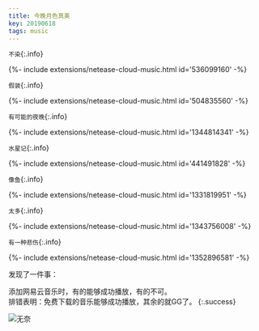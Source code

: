 ```yaml
---
title: 今晚月色真美
key: 20190618
tags: music
---
```


`不染`{:.info}
<div>{%- include extensions/netease-cloud-music.html id='536099160' -%}</div>


`假装`{:.info}
<div>{%- include extensions/netease-cloud-music.html id='504835560' -%}</div>


`有可能的夜晚`{:.info}
<div>{%- include extensions/netease-cloud-music.html id='1344814341' -%}</div>


`水星记`{:.info}
<div>{%- include extensions/netease-cloud-music.html id='441491828' -%}</div>


`像鱼`{:.info}
<div>{%- include extensions/netease-cloud-music.html id='1331819951' -%}</div>


`太多`{:.info}
<div>{%- include extensions/netease-cloud-music.html id='1343756008' -%}</div>


`有一种悲伤`{:.info}
<div>{%- include extensions/netease-cloud-music.html id='1352896581' -%}</div>


  发现了一件事：
  
  添加网易云音乐时，有的能够成功播放，有的不可。  
  排错表明：免费下载的音乐能够成功播放，其余的就GG了。
  {:.success}  
  
  ![无奈]( https://timgsa.baidu.com/timg?image&quality=80&size=b9999_10000&sec=1560872434045&di=c0cc2e53c22ffa0b89e6febd479ced4f&imgtype=0&src=http%3A%2F%2Fimg.tukexw.com%2Fimg%2Fe285041903d60b57.jpg )
